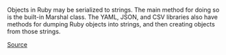 Objects in Ruby may be serialized to strings.
The main method for doing so is the built-in Marshal class. The YAML, JSON, and CSV libraries also have methods for dumping Ruby objects into strings, and then creating objects from those strings.

[Source](http://brakemanscanner.org/docs/warning_types/unsafe_deserialization/)
